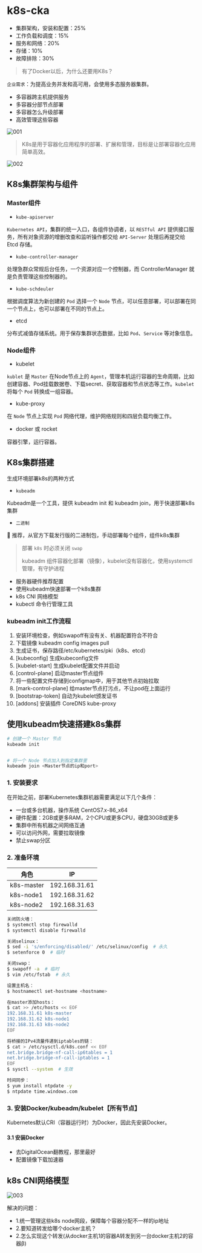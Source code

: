 # k8s-cka

- 集群架构，安装和配置：25%
- 工作负载和调度：15%
- 服务和网络：20%
- 存储：10%
- 故障排除：30%

> 有了Docker以后，为什么还要用K8s？

`企业需求`：为提高业务并发和高可用，会使用多态服务器集群。

- 多容器跨主机提供服务
- 多容器分部节点部署
- 多容器怎么升级部署
- 高效管理这些容器

![001](images/001.png)

> K8s是用于容器化应用程序的部署、扩展和管理，目标是让部署容器化应用简单高效。

![002](images/002.png)

## K8s集群架构与组件

### Master组件

- `kube-apiserver`

`Kubernetes API`，集群的统一入口，各组件协调者，以 `RESTful API` 提供接口服务，所有对象资源的增删改查和监听操作都交给 `API-Server` 处理后再提交给 Etcd 存储。

- `kube-controller-manager`

处理急群众常规后台任务，一个资源对应一个控制器，而 ControllerManager 就是负责管理这些控制器的。

- `kube-schdeuler`

根据调度算法为新创建的 `Pod` 选择一个 `Node` 节点，可以任意部署，可以部署在同一个节点上，也可以部署在不同的节点上。

- etcd

分布式减值存储系统。用于保存集群状态数据，比如 `Pod`、`Service` 等对象信息。

### Node组件

- kubelet

`kublet` 是 `Master` 在Node节点上的 `Agent`，管理本机运行容器的生命周期，比如创建容器、Pod挂载数据卷、下载secret、获取容器和节点状态等工作。`kubelet` 将每个 `Pod` 转换成一组容器。

- kube-proxy

在 `Node` 节点上实现 `Pod` 网络代理，维护网络规则和四层负载均衡工作。

- docker 或 rocket

容器引擎，运行容器。

## K8s集群搭建

生成环境部署k8s的两种方式

- `kubeadm`

Kubeadm是一个工具，提供 kubeadm init 和 kubeadm join，用于快速部署k8s集群

- `二进制`

💯 推荐，从官方下载发行版的二进制包，手动部署每个组件，组件k8s集群

> 部署 `k8s` 时必须关闭 `swap`
>
> kubeadm 组件容器化部署（镜像），kubelet没有容器化，使用systemctl管理，有守护进程

- 服务器硬件推荐配置
- 使用kubeadm快速部署一个k8s集群
- k8s CNI 网络模型
- kubectl 命令行管理工具

### kubeadm init工作流程

1. 安装环境检查，例如swapoff有没有关、机器配置符合不符合
2. 下载镜像 kubeadm config images pull
3. 生成证书，保存路径/etc/kubernetes/pki（k8s、etcd）
4. [kubeconfig] 生成kubeconfig文件
5. [kubelet-start] 生成kubelet配置文件并启动
6. [control-plane] 启动master节点组件
7. 将一些配置文件存储到configmap中，用于其他节点初始拉取
8. [mark-control-plane] 给master节点打污点，不让pod在上面运行
9. [bootstrap-token] 自动为kubelet颁发证书
10. [addons] 安装插件 CoreDNS kube-proxy

## 使用kubeadm快速搭建k8s集群

```bash
# 创建一个 Master 节点
kubeadm init


# 将一个 Node 节点加入到指定集群里
kubeadm join <Master节点的ip和port>
```

### 1. 安装要求

在开始之前，部署Kubernetes集群机器需要满足以下几个条件：

- 一台或多台机器，操作系统 CentOS7.x-86_x64
- 硬件配置：2GB或更多RAM，2个CPU或更多CPU，硬盘30GB或更多
- 集群中所有机器之间网络互通
- 可以访问外网，需要拉取镜像
- 禁止swap分区

### 2. 准备环境

| 角色       | IP            |
| ---------- | ------------- |
| k8s-master | 192.168.31.61 |
| k8s-node1  | 192.168.31.62 |
| k8s-node2  | 192.168.31.63 |

```bash
关闭防火墙：
$ systemctl stop firewalld
$ systemctl disable firewalld

关闭selinux：
$ sed -i 's/enforcing/disabled/' /etc/selinux/config  # 永久
$ setenforce 0  # 临时

关闭swap：
$ swapoff -a  # 临时
$ vim /etc/fstab  # 永久

设置主机名：
$ hostnamectl set-hostname <hostname>

在master添加hosts：
$ cat >> /etc/hosts << EOF
192.168.31.61 k8s-master
192.168.31.62 k8s-node1
192.168.31.63 k8s-node2
EOF

将桥接的IPv4流量传递到iptables的链：
$ cat > /etc/sysctl.d/k8s.conf << EOF
net.bridge.bridge-nf-call-ip6tables = 1
net.bridge.bridge-nf-call-iptables = 1
EOF
$ sysctl --system  # 生效

时间同步：
$ yum install ntpdate -y
$ ntpdate time.windows.com
```

### 3. 安装Docker/kubeadm/kubelet【所有节点】

Kubernetes默认CRI（容器运行时）为Docker，因此先安装Docker。

#### 3.1 安装Docker

- 去DigitalOcean翻教程，那里最好
- 配置镜像下载加速器

## k8s CNI网络模型

![003](images/003.jpg)

解决的问题：

- 1.统一管理这些k8s node网段，保障每个容器分配不一样的ip地址
- 2.要知道转发给哪个docker主机？
- 2.怎么实现这个转发(从docker主机1的容器A转发到另一台docker主机2的容器β)
